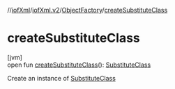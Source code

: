 //[iofXml](../../../index.md)/[iofXml.v2](../index.md)/[ObjectFactory](index.md)/[createSubstituteClass](create-substitute-class.md)

# createSubstituteClass

[jvm]\
open fun [createSubstituteClass](create-substitute-class.md)(): [SubstituteClass](../-substitute-class/index.md)

Create an instance of [SubstituteClass](../-substitute-class/index.md)
